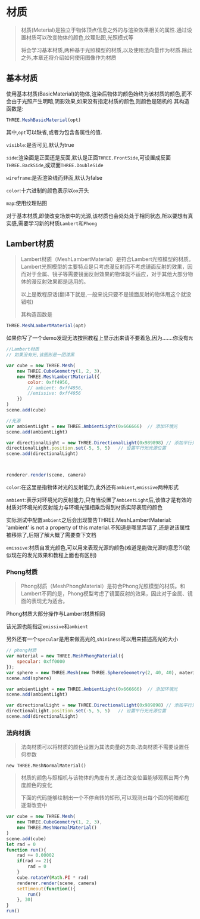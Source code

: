 # 材质
> 材质(Meterial)是独立于物体顶点信息之外的与渲染效果相关的属性.通过设置材质可以改变物体的颜色,纹理贴图,光照模式等
> 
> 将会学习基本材质,两种基于光照模型的材质,以及使用法向量作为材质.除此之外,本章还将介绍如何使用图像作为材质

## 基本材质
使用基本材质(BasicMaterial)的物体,渲染后物体的颜色始终为该材质的颜色,而不会由于光照产生明暗,阴影效果,如果没有指定材质的颜色,则颜色是随机的.其构造函数是:

```js
THREE.MeshBasicMaterial(opt)
```

其中,`opt`可以缺省,或者为包含各属性的值.

`visible`:是否可见,默认为true

`side`:渲染面是正面还是反面,默认是正面`THREE.FrontSide`,可设置成反面`THREE.BackSide`,或双面`THREE.DoubleSide`

`wireframe`:是否渲染线而非面,默认为false

`color`:十六进制的颜色表示以`ox`开头

`map`:使用纹理贴图

对于基本材质,即使改变场景中的光源,该材质也会处处处于相同状态,所以要想有真实感,需要学习新的材质`Lambert`和`Phong`

## Lambert材质

> Lambert材质（MeshLambertMaterial）是符合Lambert光照模型的材质。Lambert光照模型的主要特点是只考虑漫反射而不考虑镜面反射的效果，因而对于金属、镜子等需要镜面反射效果的物体就不适应，对于其他大部分物体的漫反射效果都是适用的。
> 
> 以上是教程原话(翻译下就是,一般来说只要不是镜面反射的物体用这个就没错啦)
> 
> 其构造函数是

```js
THREE.MeshLambertMaterial(opt)
```

如果你写了一个demo发现无法按照教程上显示出来请不要着急,因为.......你没有`光`

```js
//Lambert材质
// 如果没有光,该图形是一团漆黑

var cube = new THREE.Mesh(
	new THREE.CubeGeometry(1, 2, 3),
	new THREE.MeshLambertMaterial({
		color: 0xff4956,
		// ambient: 0xff4956,
		//emissive: 0xff4956
	})
)
scene.add(cube)

//光源
var ambientLight = new THREE.AmbientLight(0x666666)  // 添加环境光
scene.add(ambientLight)

var directionalLight = new THREE.DirectionalLight(0x989898) // 添加平行光
directionalLight.position.set(-5, 5, 5)   // 设置平行光光源位置
scene.add(directionalLight)



renderer.render(scene, camera)
```

`color`:在这里是指物体对光的反射能力,此外还有`ambient`,`emissive`两种形式

`ambient`:表示对环境光的反射能力,只有当设置了`AmbientLight`后,该值才是有效的材质对环境光的反射能力与环境光强相乘后得到材质实际表现的颜色

实际测试中配置`ambient`之后会出现警告THREE.MeshLambertMaterial: 'ambient' is not a property of this material.不知道是哪里弄错了,还是说该属性被移除了,后期了解大概了需要查下文档

`emissive`:材质自发光颜色,可以用来表现光源的颜色(难道是能做光源的意思?)(貌似现在的发光效果和教程上面也有区别)

### Phong材质
> Phong材质（MeshPhongMaterial）是符合Phong光照模型的材质。和Lambert不同的是，Phong模型考虑了镜面反射的效果，因此对于金属、镜面的表现尤为适合。

Phong材质大部分操作与Lambert材质相同

该光源也能指定`emissive`和`ambient`

另外还有一个`specular`是用来做高光的,`shininess`可以用来描述高光的大小

```js
// phong材质
var material = new THREE.MeshPhongMaterial({
    specular: 0xff0000
});
var sphere = new THREE.Mesh(new THREE.SphereGeometry(2, 40, 40), material);
scene.add(sphere)

var ambientLight = new THREE.AmbientLight(0x666666)  // 添加环境光
scene.add(ambientLight)

var directionalLight = new THREE.DirectionalLight(0x989898) // 添加平行光
directionalLight.position.set(-5, 5, 5)   // 设置平行光光源位置
scene.add(directionalLight)
```


### 法向材质
> 法向材质可以将材质的颜色设置为其法向量的方向.法向材质不需要设置任何参数

```
new THREE.MeshNormalMaterial()
```

> 材质的颜色与照相机与该物体的角度有关,通过改变位置能够观察出两个角度颜色的变化
> 
> 下面的代码能够绘制出一个不停自转的矩形,可以观测出每个面的明暗都在逐渐改变中

```js
var cube = new THREE.Mesh(
	new THREE.CubeGeometry(1, 2, 3),
	new THREE.MeshNormalMaterial()
)
scene.add(cube)
let rad = 0
function run(){
	rad += 0.00002
	if(rad >= 2){
		rad = 0
	}
	cube.rotateY(Math.PI * rad)
	renderer.render(scene, camera)
	setTimeout(function(){
		run()
	}, 30)
}
run()
```


















